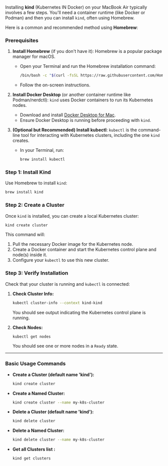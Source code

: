 Installing **kind** (Kubernetes IN Docker) on your MacBook Air typically involves a few steps. You'll need a container runtime (like Docker or Podman) and then you can install `kind`, often using Homebrew.

Here is a common and recommended method using **Homebrew**:

### Prerequisites

1.  **Install Homebrew** (if you don't have it): Homebrew is a popular package manager for macOS.

      * Open your Terminal and run the Homebrew installation command:
        ```bash
        /bin/bash -c "$(curl -fsSL https://raw.githubusercontent.com/Homebrew/install/HEAD/install.sh)"
        ```
      * Follow the on-screen instructions.

2.  **Install Docker Desktop** (or another container runtime like Podman/nerdctl): `kind` uses Docker containers to run its Kubernetes nodes.

      * Download and install [Docker Desktop for Mac](https://www.docker.com/products/docker-desktop).
      * Ensure Docker Desktop is running before proceeding with `kind`.

3.  **(Optional but Recommended) Install kubectl**: `kubectl` is the command-line tool for interacting with Kubernetes clusters, including the one `kind` creates.

      * In your Terminal, run:
        ```bash
        brew install kubectl
        ```

### Step 1: Install Kind

Use Homebrew to install `kind`:

```bash
brew install kind
```

### Step 2: Create a Cluster

Once `kind` is installed, you can create a local Kubernetes cluster:

```bash
kind create cluster
```

This command will:

1.  Pull the necessary Docker image for the Kubernetes node.
2.  Create a Docker container and start the Kubernetes control plane and node(s) inside it.
3.  Configure your `kubectl` to use this new cluster.

### Step 3: Verify Installation

Check that your cluster is running and `kubectl` is connected:

1.  **Check Cluster Info:**

    ```bash
    kubectl cluster-info --context kind-kind
    ```

    You should see output indicating the Kubernetes control plane is running.

2.  **Check Nodes:**

    ```bash
    kubectl get nodes
    ```

    You should see one or more nodes in a `Ready` state.

-----

### Basic Usage Commands

  * **Create a Cluster (default name 'kind'):**
    ```bash
    kind create cluster
    ```
  * **Create a Named Cluster:**
    ```bash
    kind create cluster --name my-k8s-cluster
    ```
  * **Delete a Cluster (default name 'kind'):**
    ```bash
    kind delete cluster
    ```
  * **Delete a Named Cluster:**
    ```bash
    kind delete cluster --name my-k8s-cluster
    ```
  * **Get all Clusters list :**
    ```bash
    kind get clusters
    ```  
